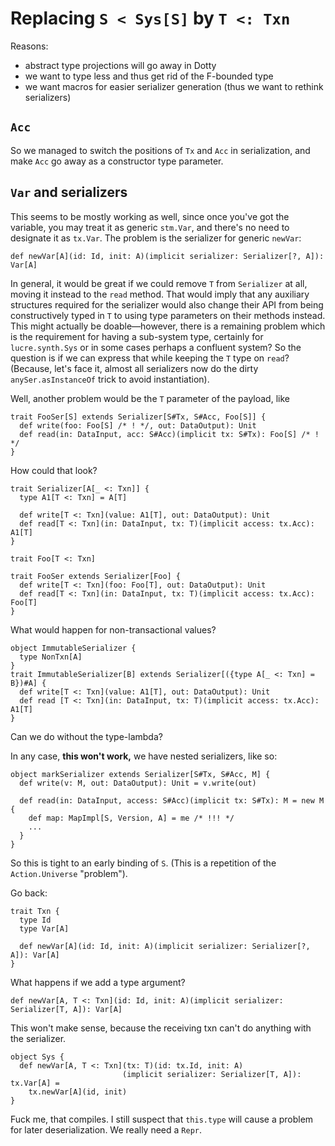 # Replacing `S < Sys[S]` by `T <: Txn`

Reasons:

- abstract type projections will go away in Dotty
- we want to type less and thus get rid of the F-bounded type
- we want macros for easier serializer generation
  (thus we want to rethink serializers)
  
## `Acc`

So we managed to switch the positions of `Tx` and `Acc` in serialization, and
make `Acc` go away as a constructor type parameter.

## `Var` and serializers

This seems to be mostly working as well, since once you've got the variable, you
may treat it as generic `stm.Var`, and there's no need to designate it as
`tx.Var`. The problem is the serializer for generic `newVar`:

    def newVar[A](id: Id, init: A)(implicit serializer: Serializer[?, A]): Var[A]

In general, it would be great if we could remove `T` from `Serializer` at all, moving
it instead to the `read` method. That would imply that any auxiliary structures required
for the serializer would also change their API from being constructively typed in `T` to
using type parameters on their methods instead. This might actually be doable—however,
there is a remaining problem which is the requirement for having a sub-system type,
certainly for `lucre.synth.Sys` or in some cases perhaps a confluent system? So the
question is if we can express that while keeping the `T` type on `read`? (Because, let's
face it, almost all serializers now do the dirty `anySer.asInstanceOf` trick to avoid
instantiation).

Well, another problem would be the `T` parameter of the payload, like

    trait FooSer[S] extends Serializer[S#Tx, S#Acc, Foo[S]] {
      def write(foo: Foo[S] /* ! */, out: DataOutput): Unit
      def read(in: DataInput, acc: S#Acc)(implicit tx: S#Tx): Foo[S] /* ! */
    }

How could that look?

    trait Serializer[A[_ <: Txn]] {
      type A1[T <: Txn] = A[T]
    
      def write[T <: Txn](value: A1[T], out: DataOutput): Unit
      def read[T <: Txn](in: DataInput, tx: T)(implicit access: tx.Acc): A1[T]
    }

    trait Foo[T <: Txn]

    trait FooSer extends Serializer[Foo] {
      def write[T <: Txn](foo: Foo[T], out: DataOutput): Unit
      def read[T <: Txn](in: DataInput, tx: T)(implicit access: tx.Acc): Foo[T]
    }

What would happen for non-transactional values?

    object ImmutableSerializer {
      type NonTxn[A]
    }
    trait ImmutableSerializer[B] extends Serializer[({type A[_ <: Txn] = B})#A] {
      def write[T <: Txn](value: A1[T], out: DataOutput): Unit
      def read [T <: Txn](in: DataInput, tx: T)(implicit access: tx.Acc): A1[T]
    }
    
Can we do without the type-lambda?

In any case, __this won't work,__ we have nested serializers, like so:

    object markSerializer extends Serializer[S#Tx, S#Acc, M] {
      def write(v: M, out: DataOutput): Unit = v.write(out)
    
      def read(in: DataInput, access: S#Acc)(implicit tx: S#Tx): M = new M {
        def map: MapImpl[S, Version, A] = me /* !!! */
        ...
      }
    }
    
So this is tight to an early binding of `S`. (This is a repetition of the `Action.Universe`
"problem").

Go back:

    trait Txn {
      type Id
      type Var[A]
    
      def newVar[A](id: Id, init: A)(implicit serializer: Serializer[?, A]): Var[A]
    }
    
What happens if we add a type argument?

    def newVar[A, T <: Txn](id: Id, init: A)(implicit serializer: Serializer[T, A]): Var[A]

This won't make sense, because the receiving txn can't do anything with the serializer.

    object Sys {
      def newVar[A, T <: Txn](tx: T)(id: tx.Id, init: A)
                             (implicit serializer: Serializer[T, A]): tx.Var[A] = 
        tx.newVar[A](id, init)
    }

Fuck me, that compiles. I still suspect that `this.type` will cause a problem for later
deserialization. We really need a `Repr`.